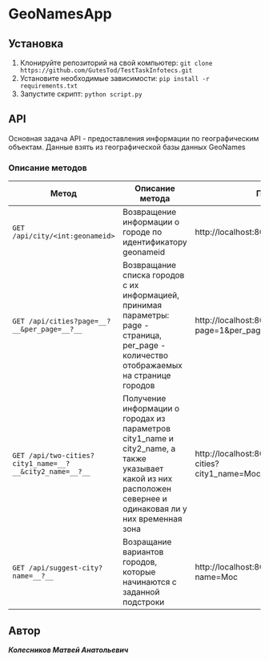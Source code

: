 # GeoNamesApp
## Установка
1. Клонируйте репозиторий на свой компьютер: `git clone https://github.com/GutesTod/TestTaskInfotecs.git`
2. Установите необходимые зависимости: `pip install -r requirements.txt`
3. Запустите скрипт: `python script.py`
## API
Основная задача API - предоставления информации по географическим объектам. Данные взять из географической базы данных GeoNames
### Описание методов
|Метод|Описание метода|Пример|
| ----- | --------------- | ------ |
|`GET /api/city/<int:geonameid>`|Возвращение информации о городе по идентификатору geonameid|http://localhost:8000/api/city/10106491
| `GET /api/cities?page=__?__&per_page=__?__` | Возвращание списка городов с их информацией, принимая параметры: page - страница, per_page - количество отображаемых на странице городов | http://localhost:8000/api/cities?page=1&per_page=10 |
| `GET /api/two-cities?city1_name=__?__&city2_name=__?__` | Получение информации о городах из параметров city1_name и city2_name, а также указывает какой из них расположен севернее и одинаковая ли у них временная зона | http://localhost:8000/api//api/two-cities?city1_name=Москва&city2_name=Уфа |
| `GET /api/suggest-city?name=__?__` | Возращание вариантов городов, которые начинаются с заданной подстроки | http://localhost:8000/api/suggest-city?name=Мос |
## Автор
___Колесников Матвей Анатольевич___
